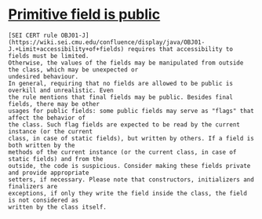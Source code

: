 # [Primitive field is public](https://spotbugs.readthedocs.io/en/latest/bugDescriptions.html#PA_PUBLIC_PRIMITIVE_ATTRIBUTE)

    [SEI CERT rule OBJ01-J](https://wiki.sei.cmu.edu/confluence/display/java/OBJ01-J.+Limit+accessibility+of+fields) requires that accessibility to fields must be limited.
    Otherwise, the values of the fields may be manipulated from outside the class, which may be unexpected or
    undesired behaviour.
    In general, requiring that no fields are allowed to be public is overkill and unrealistic. Even
    the rule mentions that final fields may be public. Besides final fields, there may be other
    usages for public fields: some public fields may serve as "flags" that affect the behavior of
    the class. Such flag fields are expected to be read by the current instance (or the current
    class, in case of static fields), but written by others. If a field is both written by the
    methods of the current instance (or the current class, in case of static fields) and from the
    outside, the code is suspicious. Consider making these fields private and provide appropriate
    setters, if necessary. Please note that constructors, initializers and finalizers are
    exceptions, if only they write the field inside the class, the field is not considered as
    written by the class itself.